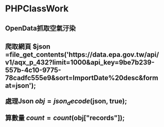 # PHPClassWork

<h2>OpenData抓取空氣汙染<h2>
  爬取網頁
  $json =file_get_contents('https://data.epa.gov.tw/api/v1/aqx_p_432?limit=1000&api_key=9be7b239-557b-4c10-9775-78cadfc555e9&sort=ImportDate%20desc&format=json');
  
  處理Json
  $obj=json_decode($json, true);
  
  算數量
  $count = count($obj["records"]);
